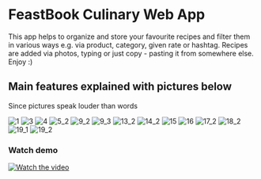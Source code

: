 # FeastBook Culinary Web App
This app helps to organize and store your favourite recipes and filter them in various ways e.g. via product, category, given rate or hashtag. Recipes are added via photos, typing or just copy - pasting it from somewhere else. Enjoy :)

## Main features explained with pictures below 
Since pictures speak louder than words

![1](https://user-images.githubusercontent.com/37177696/91758936-13bbfa00-ebd1-11ea-9a48-d1a9e156c489.jpg)
![3](https://user-images.githubusercontent.com/37177696/91759075-5978c280-ebd1-11ea-9964-3618583f5099.jpg)
![4](https://user-images.githubusercontent.com/37177696/91759360-d310b080-ebd1-11ea-994b-2f8296806ed5.jpg)
![5_2](https://user-images.githubusercontent.com/37177696/91759387-defc7280-ebd1-11ea-8836-4c6aad140ca6.jpg)
![9_2](https://user-images.githubusercontent.com/37177696/91759469-f50a3300-ebd1-11ea-88c9-a9a642f7d0e0.jpg)
![9_3](https://user-images.githubusercontent.com/37177696/91759511-06ebd600-ebd2-11ea-8be4-23e677c12412.jpg)
![13_2](https://user-images.githubusercontent.com/37177696/91759553-2125b400-ebd2-11ea-9f66-75d13a59b42f.jpg)
![14_2](https://user-images.githubusercontent.com/37177696/91759577-2d117600-ebd2-11ea-884f-1fb9a7628a5d.jpg)
![15](https://user-images.githubusercontent.com/37177696/91759609-3864a180-ebd2-11ea-9242-8d14ebe51278.JPG)
![16](https://user-images.githubusercontent.com/37177696/91759627-40bcdc80-ebd2-11ea-9d3f-93c734d32578.jpg)
![17_2](https://user-images.githubusercontent.com/37177696/91759646-4ca89e80-ebd2-11ea-8ea4-a18a95172c8c.jpg)
![18_2](https://user-images.githubusercontent.com/37177696/91759671-56320680-ebd2-11ea-8d1e-4fae7e2c3566.jpg)
![19_1](https://user-images.githubusercontent.com/37177696/91759682-59c58d80-ebd2-11ea-8c16-683ea616a695.JPG)
![19_2](https://user-images.githubusercontent.com/37177696/91759687-5c27e780-ebd2-11ea-9e57-7e65f5d24e8c.JPG)


### Watch demo
[![Watch the video](https://i9.ytimg.com/vi/yvuY6ndO6nw/mq1.jpg?sqp=COiotfoF&rs=AOn4CLA9NXZ0BSDUJMSgpyMWyiNyBOYMUg)](https://www.youtube.com/watch?v=yvuY6ndO6nw)
